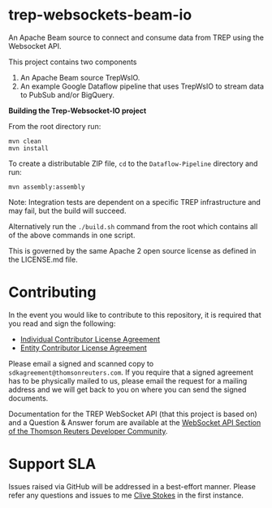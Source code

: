 # trep-websockets-beam-io
An Apache Beam source to connect and consume data from TREP using the Websocket API.

This project contains two components

1. An Apache Beam source TrepWsIO.
2. An example Google Dataflow pipeline that uses TrepWsIO to stream data to PubSub and/or BigQuery.

**Building the Trep-Websocket-IO project**


From the root directory run:

```
mvn clean 
mvn install 
```

To create a distributable ZIP file, `cd` to the `Dataflow-Pipeline` directory and run:

 ```
 mvn assembly:assembly
 ```

Note: Integration tests are dependent on a specific TREP infrastructure and may fail, but the build will succeed. 

Alternatively run the `./build.sh` command from the root which contains all of the above commands in one script.

This is governed by the same Apache 2 open source license as defined in the LICENSE.md file.

# Contributing
In the event you would like to contribute to this repository, it is required that you read and sign the following:

- [Individual Contributor License Agreement](https://github.com/thomsonreuters/websocket-api/blob/master/Elektron%20API%20Individual%20Contributor%20License%20Agreement.pdf)
- [Entity Contributor License Agreement](https://github.com/thomsonreuters/websocket-api/blob/master/Elektron%20API%20Entity%20Contributor%20License%20Agreement.pdf)

Please email a signed and scanned copy to `sdkagreement@thomsonreuters.com`.  If you require that a signed agreement has to be physically mailed to us, please email the request for a mailing address and we will get back to you on where you can send the signed documents.

Documentation for the TREP WebSocket API (that this project is based on) and a Question & Answer forum are available at the  [WebSocket API Section of the Thomson Reuters Developer Community](https://developers.thomsonreuters.com/websocket-api). 

# Support SLA
Issues raised via GitHub will be addressed in a best-effort manner. Please refer any questions and issues to me [Clive Stokes](mailto:clive.stokes@refinitiv.com)  in the first instance. 

